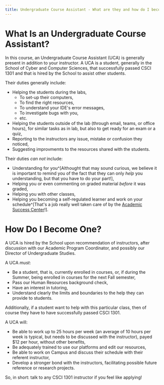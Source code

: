 ```yaml
---
title: Undergraduate Course Assistant - What are they and how do I become one?
---
```


# What Is an Undergraduate Course Assistant?


In this course, an Undergraduate Course Assistant (UCA) is generally present in addition to your instructor.
A UCA is a student, generally in the School of Cyber and Computer Sciences, that successfully passed CSCI 1301 and that is hired by the School to assist other students.

Their duties generally include:

- Helping the students during the labs,
    - To set-up their computers,
    - To find the right resources,
    - To understand your IDE's error messages,
    - To investigate bugs with you,
    - etc.
- Helping the students outside of the lab (through email, teams, or office hours), for similar tasks as in lab, but also to get ready for an exam or a quiz,
- Reporting to the instructors any issue, mistake or confusion they noticed,
- Suggesting improvmemts to the resources shared with the students.

Their duties _can not_ include:

- Understanding for you^[Althought that may sound curious, we believe it is important to remind you of the fact that they can only _help_ you understanding, but that you have to do your part!],
- Helping you or even commenting on graded material _before_ it was graded,
- Helping you with other classes,
- Helping you becoming a self-regulated learner and work on your schedule^[That's a job really well taken care of by the [Academic Success Center](https://www.augusta.edu/academicsuccess/)!].

# How Do I Become One?

A UCA is hired by the School upon recommendation of instructors, after discussion with our Academic Program Coordinator, and possibly our Director of Undergraduate Studies.

A UCA _must_:

- Be a student, that is, currently enrolled in courses, or, if during the Summer, being enrolled in courses for the next Fall semester,
- Pass our Human Resources background check,
- Have an interest in tutoring,
- Understand clearly the limits and boundaries to the help they can provide to students.

Additionally, if a student want to help with this particular class, then of course they have to have successfully passed CSCI 1301.

A UCA will:

- Be able to work up to 25 hours per week (an average of 10 hours per week is typical, but needs to be discussed with the instructor), payed $12 per hour, without other benefits,
- Be adequately trained to use our platforms and edit our resources,
- Be able to work on Campus and discuss their schedule with their referent instructor,
- Develop a stronger bond with the instructors, facilitating possible future reference or research projects.

So, in short: talk to any CSCI 1301 instructor if you feel like applying!

